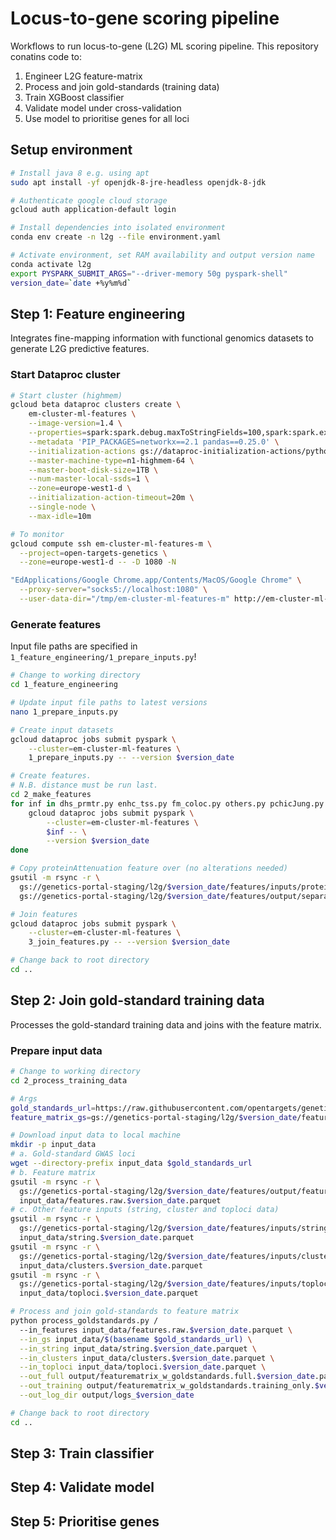 # Locus-to-gene scoring pipeline

Workflows to run locus-to-gene (L2G) ML scoring pipeline. This repository conatins code to:

1. Engineer L2G feature-matrix
2. Process and join gold-standards (training data)
3. Train XGBoost classifier
4. Validate model under cross-validation
5. Use model to prioritise genes for all loci

## Setup environment

```bash
# Install java 8 e.g. using apt
sudo apt install -yf openjdk-8-jre-headless openjdk-8-jdk

# Authenticate google cloud storage
gcloud auth application-default login

# Install dependencies into isolated environment
conda env create -n l2g --file environment.yaml

# Activate environment, set RAM availability and output version name
conda activate l2g
export PYSPARK_SUBMIT_ARGS="--driver-memory 50g pyspark-shell"
version_date=`date +%y%m%d`
```

## Step 1: Feature engineering

Integrates fine-mapping information with functional genomics datasets to generate L2G predictive features.

### Start Dataproc cluster

```bash
# Start cluster (highmem)
gcloud beta dataproc clusters create \
    em-cluster-ml-features \
    --image-version=1.4 \
    --properties=spark:spark.debug.maxToStringFields=100,spark:spark.executor.cores=63,spark:spark.executor.instances=1 \
    --metadata 'PIP_PACKAGES=networkx==2.1 pandas==0.25.0' \
    --initialization-actions gs://dataproc-initialization-actions/python/pip-install.sh \
    --master-machine-type=n1-highmem-64 \
    --master-boot-disk-size=1TB \
    --num-master-local-ssds=1 \
    --zone=europe-west1-d \
    --initialization-action-timeout=20m \
    --single-node \
    --max-idle=10m

# To monitor
gcloud compute ssh em-cluster-ml-features-m \
  --project=open-targets-genetics \
  --zone=europe-west1-d -- -D 1080 -N

"EdApplications/Google Chrome.app/Contents/MacOS/Google Chrome" \
  --proxy-server="socks5://localhost:1080" \
  --user-data-dir="/tmp/em-cluster-ml-features-m" http://em-cluster-ml-features-m:8088
```

### Generate features

Input file paths are specified in `1_feature_engineering/1_prepare_inputs.py`!

```bash
# Change to working directory
cd 1_feature_engineering

# Update input file paths to latest versions
nano 1_prepare_inputs.py

# Create input datasets
gcloud dataproc jobs submit pyspark \
    --cluster=em-cluster-ml-features \
    1_prepare_inputs.py -- --version $version_date

# Create features.
# N.B. distance must be run last.
cd 2_make_features
for inf in dhs_prmtr.py enhc_tss.py fm_coloc.py others.py pchicJung.py pics_coloc.py polyphen.py vep.py distance.py; do
    gcloud dataproc jobs submit pyspark \
        --cluster=em-cluster-ml-features \
        $inf -- \
        --version $version_date
done

# Copy proteinAttenuation feature over (no alterations needed)
gsutil -m rsync -r \
  gs://genetics-portal-staging/l2g/$version_date/features/inputs/proteinAttenuation.parquet \
  gs://genetics-portal-staging/l2g/$version_date/features/output/separate/proteinAttenuation.parquet

# Join features
gcloud dataproc jobs submit pyspark \
    --cluster=em-cluster-ml-features \
    3_join_features.py -- --version $version_date

# Change back to root directory
cd ..
```

## Step 2: Join gold-standard training data

Processes the gold-standard training data and joins with the feature matrix.

### Prepare input data

```bash
# Change to working directory
cd 2_process_training_data

# Args
gold_standards_url=https://raw.githubusercontent.com/opentargets/genetics-gold-standards/master/gold_standards/processed/gwas_gold_standards.191108.jsonl
feature_matrix_gs=gs://genetics-portal-staging/l2g/$version_date/features/output/features.raw.$version_date.parquet

# Download input data to local machine
mkdir -p input_data
# a. Gold-standard GWAS loci
wget --directory-prefix input_data $gold_standards_url
# b. Feature matrix
gsutil -m rsync -r \
  gs://genetics-portal-staging/l2g/$version_date/features/output/features.raw.$version_date.parquet \
  input_data/features.raw.$version_date.parquet
# c. Other feature inputs (string, cluster and toploci data)
gsutil -m rsync -r \
  gs://genetics-portal-staging/l2g/$version_date/features/inputs/string.parquet \
  input_data/string.$version_date.parquet
gsutil -m rsync -r \
  gs://genetics-portal-staging/l2g/$version_date/features/inputs/clusters.parquet \
  input_data/clusters.$version_date.parquet
gsutil -m rsync -r \
  gs://genetics-portal-staging/l2g/$version_date/features/inputs/toploci.parquet \
  input_data/toploci.$version_date.parquet

# Process and join gold-standards to feature matrix
python process_goldstandards.py /
  --in_features input_data/features.raw.$version_date.parquet \
  --in_gs input_data/$(basename $gold_standards_url) \
  --in_string input_data/string.$version_date.parquet \
  --in_clusters input_data/clusters.$version_date.parquet \
  --in_toploci input_data/toploci.$version_date.parquet \
  --out_full output/featurematrix_w_goldstandards.full.$version_date.parquet \
  --out_training output/featurematrix_w_goldstandards.training_only.$version_date.parquet \
  --out_log_dir output/logs_$version_date

# Change back to root directory
cd ..
```

## Step 3: Train classifier

## Step 4: Validate model

## Step 5: Prioritise genes